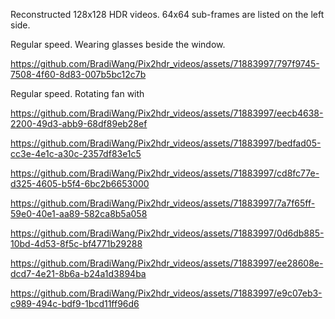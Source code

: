 Reconstructed 128x128 HDR videos. 64x64 sub-frames are listed on the left side.


Regular speed. Wearing glasses beside the window.

https://github.com/BradiWang/Pix2hdr_videos/assets/71883997/797f9745-7508-4f60-8d83-007b5bc12c7b

Regular speed. Rotating fan with 

https://github.com/BradiWang/Pix2hdr_videos/assets/71883997/eecb4638-2200-49d3-abb9-68df89eb28ef


https://github.com/BradiWang/Pix2hdr_videos/assets/71883997/bedfad05-cc3e-4e1c-a30c-2357df83e1c5


https://github.com/BradiWang/Pix2hdr_videos/assets/71883997/cd8fc77e-d325-4605-b5f4-6bc2b6653000


https://github.com/BradiWang/Pix2hdr_videos/assets/71883997/7a7f65ff-59e0-40e1-aa89-582ca8b5a058


https://github.com/BradiWang/Pix2hdr_videos/assets/71883997/0d6db885-10bd-4d53-8f5c-bf4771b29288


https://github.com/BradiWang/Pix2hdr_videos/assets/71883997/ee28608e-dcd7-4e21-8b6a-b24a1d3894ba


https://github.com/BradiWang/Pix2hdr_videos/assets/71883997/e9c07eb3-c989-494c-bdf9-1bcd11ff96d6
